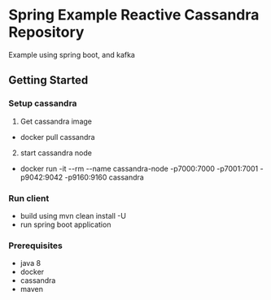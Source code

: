 # Spring Example Reactive Cassandra Repository

Example using spring boot, and kafka

## Getting Started

### Setup cassandra
1. Get cassandra image
* docker pull cassandra

2. start cassandra node
* docker run -it --rm --name cassandra-node -p7000:7000 -p7001:7001 -p9042:9042 -p9160:9160 cassandra

### Run client
* build using mvn clean install -U
* run spring boot application

### Prerequisites

* java 8
* docker
* cassandra
* maven